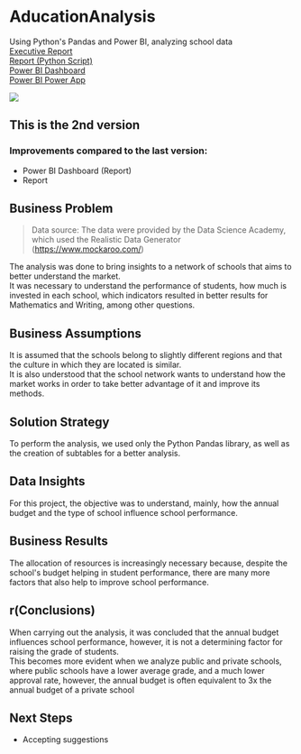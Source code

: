 # AducationAnalysis
Using Python's Pandas and Power BI, analyzing school data <br>
[Executive Report](https://github.com/Caio-Felice-Cunha/AducationAnalysis/blob/main/Executive%20Report%20Education%20Analysis.pdf) <br>
[Report (Python Script)](https://github.com/Caio-Felice-Cunha/AducationAnalysis/blob/main/Education%20Analysis.ipynb)<br>
[Power BI Dashboard](https://app.powerbi.com/view?r=eyJrIjoiZTdiMGZmMTItZDZlYi00ZTAxLTkyYTctYWNlNGJkNmU2MTRhIiwidCI6IjA4OTM0YTNmLWFkNmUtNDgzZS1hNjhlLTUxYWI3OTI1YmFiNyJ9)<br>
[Power BI Power App](https://app.powerbi.com/Redirect?action=OpenApp&appId=f6eebfe2-d3d9-472c-82d9-ddd925f736b9&ctid=08934a3f-ad6e-483e-a68e-51ab7925bab7)

<img align="center" src=https://user-images.githubusercontent.com/111542025/227356726-ebd8f5ae-a255-4200-afed-caf36053001b.jpg>

## This is the 2nd version
### Improvements compared to the last version:
* Power BI Dashboard (Report)
* Report

## Business Problem
> Data source: The data were provided by the Data Science Academy, which used the Realistic Data Generator (https://www.mockaroo.com/)

The analysis was done to bring insights to a network of schools that aims to better understand the market.<br>
It was necessary to understand the performance of students, how much is invested in each school, which indicators resulted in better results for Mathematics and Writing, among other questions.

## Business Assumptions
It is assumed that the schools belong to slightly different regions and that the culture in which they are located is similar. <br>
It is also understood that the school network wants to understand how the market works in order to take better advantage of it and improve its methods.

## Solution Strategy
To perform the analysis, we used only the Python Pandas library, as well as the creation of subtables for a better analysis.

## Data Insights
For this project, the objective was to understand, mainly, how the annual budget and the type of school influence school performance.

## Business Results
The allocation of resources is increasingly necessary because, despite the school's budget helping in student performance, there are many more factors that also help to improve school performance. 

## r(Conclusions)
When carrying out the analysis, it was concluded that the annual budget influences school performance, however, it is not a determining factor for raising the grade of students. <br>
This becomes more evident when we analyze public and private schools, where public schools have a lower average grade, and a much lower approval rate, however, the annual budget is often equivalent to 3x the annual budget of a private school 

## Next Steps
* Accepting suggestions
